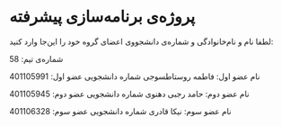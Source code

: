 # پروژه‌ی برنامه‌سازی پیشرفته
لطفا نام و نام‌خانوادگی و شماره‌ی دانشجووی اعضای گروه خود را این‌جا وارد کنید:

شماره‌ی تیم: 58

نام عضو اول: فاطمه روستاطسوجی 
شماره دانشجویی عضو اول: 401105991 

نام عضو دوم: حامد رجبی دهنوی
شماره دانشجویی عضو دوم: 401105945 

نام عضو سوم: نیکا قادری
شماره دانشجویی عضو سوم: 401106328
